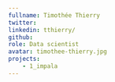 ```yaml
---
fullname: Timothée Thierry
twitter:
linkedin: tthierry/
github:
role: Data scientist
avatar: timothee-thierry.jpg
projects:
    - 1_impala
---
```

